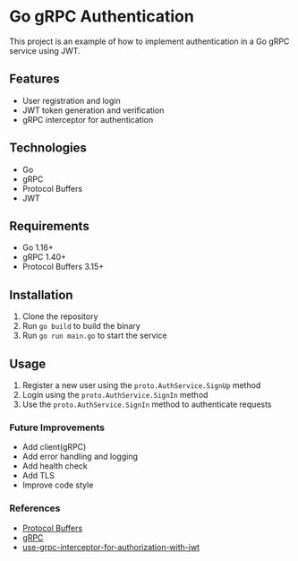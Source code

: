 # Go gRPC Authentication

This project is an example of how to implement authentication in a Go gRPC service using JWT.

## Features

* User registration and login
* JWT token generation and verification
* gRPC interceptor for authentication

## Technologies

* Go
* gRPC
* Protocol Buffers
* JWT

## Requirements

* Go 1.16+
* gRPC 1.40+
* Protocol Buffers 3.15+

## Installation

1. Clone the repository
2. Run `go build` to build the binary
3. Run `go run main.go` to start the service

## Usage

1. Register a new user using the `proto.AuthService.SignUp` method
2. Login using the `proto.AuthService.SignIn` method
3. Use the `proto.AuthService.SignIn` method to authenticate requests

### Future Improvements

* Add client(gRPC)
* Add error handling and logging
* Add health check
* Add TLS
* Improve code style

### References

* [Protocol Buffers](https://developers.google.com/protocol-buffers/)
* [gRPC](https://grpc.io/)
* [use-grpc-interceptor-for-authorization-with-jwt](https://dev.to/techschoolguru/use-grpc-interceptor-for-authorization-with-jwt-1c5h)
